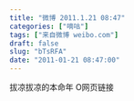 ```yaml
---
title: "微博 2011.1.21 08:47"
categories: ["嘀咕"]
tags: ["来自微博 weibo.com"]
draft: false
slug: "bTsRFA"
date: "2011-01-21 08:47:00"
---
```


<p>拔凉拔凉的本命年 O网页链接 ​​​​</p>
